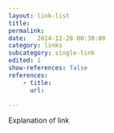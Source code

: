 ```yaml
---
layout: link-list
title: 
permalink: 
date:   2014-12-28 00:30:00
category: links
subcategory: single-link
edited: 1
show-references: false
references:
    - title: 
      url:  
    
---
```


Explanation of link


